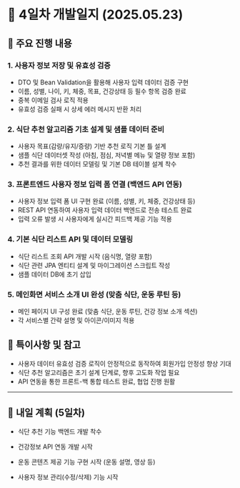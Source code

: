 # 📝 4일차 개발일지 (2025.05.23)

## 📌 주요 진행 내용

### 1. 사용자 정보 저장 및 유효성 검증
- DTO 및 Bean Validation을 활용해 사용자 입력 데이터 검증 구현
- 이름, 성별, 나이, 키, 체중, 목표, 건강상태 등 필수 항목 검증 완료
- 중복 이메일 검사 로직 적용
- 유효성 검증 실패 시 상세 에러 메시지 반환 처리

### 2. 식단 추천 알고리즘 기초 설계 및 샘플 데이터 준비
- 사용자 목표(감량/유지/증량) 기반 추천 로직 기본 틀 설계
- 샘플 식단 데이터셋 작성 (아침, 점심, 저녁별 메뉴 및 열량 정보 포함)
- 추천 결과를 위한 데이터 모델링 및 기본 DB 테이블 설계 착수

### 3. 프론트엔드 사용자 정보 입력 폼 연결 (백엔드 API 연동)
- 사용자 정보 입력 폼 UI 구현 완료 (이름, 성별, 키, 체중, 건강상태 등)
- REST API 연동하여 사용자 입력 데이터 백엔드로 전송 테스트 완료
- 입력 오류 발생 시 사용자에게 실시간 피드백 제공 기능 적용

### 4. 기본 식단 리스트 API 및 데이터 모델링
- 식단 리스트 조회 API 개발 시작 (음식명, 열량 포함)
- 식단 관련 JPA 엔티티 설계 및 마이그레이션 스크립트 작성
- 샘플 데이터 DB에 초기 삽입

### 5. 메인화면 서비스 소개 UI 완성 (맞춤 식단, 운동 루틴 등)
- 메인 페이지 UI 구성 완료 (맞춤 식단, 운동 루틴, 건강 정보 소개 섹션)
- 각 서비스별 간략 설명 및 아이콘/이미지 적용

## 📝 특이사항 및 참고
- 사용자 데이터 유효성 검증 로직이 안정적으로 동작하여 회원가입 안정성 향상 기대
- 식단 추천 알고리즘은 초기 설계 단계로, 향후 고도화 작업 필요
- API 연동을 통한 프론트-백 통합 테스트 완료, 협업 진행 원활
---

## 📅 내일 계획 (5일차)
- 식단 추천 기능 백엔드 개발 착수

- 건강정보 API 연동 개발 시작

- 운동 콘텐츠 제공 기능 구현 시작 (운동 설명, 영상 등)

- 사용자 정보 관리(수정/삭제) 기능 시작
